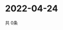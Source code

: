 # 2022-04-24
  共 0条

  <!-- BEGIN -->
  <!-- 最后更新时间Sun Apr 24 2022 02:21:40 GMT+0000 (Coordinated Universal Time) -->
  
  <!-- END -->
  
  